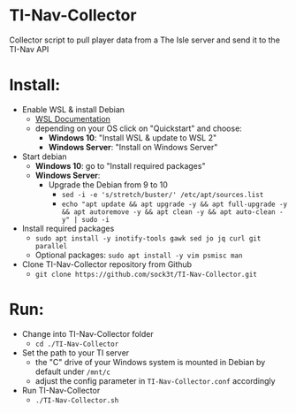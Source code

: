 # TI-Nav-Collector
Collector script to pull player data from a The Isle server and send it to the TI-Nav API

# Install:
* Enable WSL & install Debian
  * [WSL Documentation](https://docs.microsoft.com/en-us/windows/wsl/)
  * depending on your OS click on "Quickstart" and choose:
    * **Windows 10**: "Install WSL & update to WSL 2"
    * **Windows Server**: "Install on Windows Server"
* Start debian
  * **Windows 10**: go to "Install required packages"
  * **Windows Server**:
    * Upgrade the Debian from 9 to 10
      * `sed -i -e 's/stretch/buster/' /etc/apt/sources.list`
      * `echo "apt update && apt upgrade -y && apt full-upgrade -y && apt autoremove -y && apt clean -y && apt auto-clean -y" | sudo -i`
* Install required packages
  * `sudo apt install -y inotify-tools gawk sed jo jq curl git parallel`
  * Optional packages: `sudo apt install -y vim psmisc man`
* Clone TI-Nav-Collector repository from Github
  * `git clone https://github.com/sock3t/TI-Nav-Collector.git`

# Run:
* Change into TI-Nav-Collector folder
  * `cd ./TI-Nav-Collector`
* Set the path to your TI server
  * the "C" drive of your Windows system is mounted in Debian by default under `/mnt/c`
  * adjust the config parameter in `TI-Nav-Collector.conf` accordingly
* Run TI-Nav-Collector
  * `./TI-Nav-Collector.sh`
